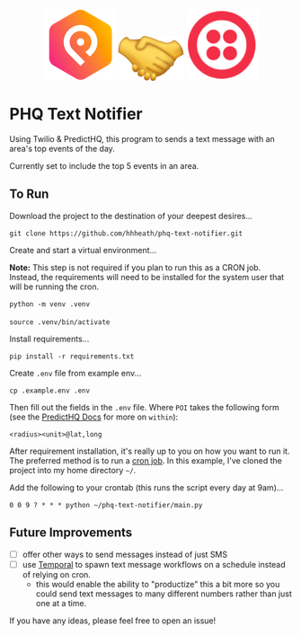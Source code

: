 <p float="left" align="center">
  <img src="./assets/phq.png" alt="PHQ"/>
  <img src="./assets/handshake.png" alt="handshake" height="80"/>
  <img src="./assets/twilio.png" alt="Twilio" width="128px" height="128px"/>
</p>

# PHQ Text Notifier

Using Twilio & PredictHQ, this program to sends a text message with an area's top events of the day. 

Currently set to include the top 5 events in an area.

## To Run

Download the project to the destination of your deepest desires... 

```shell
git clone https://github.com/hhheath/phq-text-notifier.git
```

Create and start a virtual environment... 

**Note:** This step is not required if you plan to run this as a CRON job. Instead, the requirements will need to be installed for the system user that will be running the cron.

```shell
python -m venv .venv

source .venv/bin/activate
```

Install requirements...

```shell
pip install -r requirements.txt
```

Create `.env` file from example env...

```shell
cp .example.env .env
```

Then fill out the fields in the `.env` file. Where `POI` takes the following form (see the [PredictHQ Docs](https://docs.predicthq.com/resources/events) for more on `within`): 

```shell
<radius><unit>@lat,long
```

After requirement installation, it's really up to you on how you want to run it. The preferred method is to run a [cron job](https://www.hostinger.com/tutorials/cron-job). In this example, I've cloned the project into my home directory `~/`.

Add the following to your crontab (this runs the script every day at 9am)...

```shell
0 0 9 ? * * * python ~/phq-text-notifier/main.py
```

## Future Improvements

- [ ] offer other ways to send messages instead of just SMS
- [ ] use [Temporal](https://temporal.io) to spawn text message workflows on a schedule instead of relying on cron. 
  - this would enable the ability to "productize" this a bit more so you could send text messages to many different numbers rather than just one at a time.

If you have any ideas, please feel free to open an issue!

